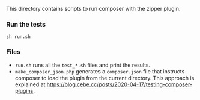 This directory contains scripts to run composer with the zipper plugin.

### Run the tests

    sh run.sh

### Files

- `run.sh` runs all the `test_*.sh` files and print the results.
- `make_composer_json.php` generates a `composer.json` file that instructs composer to load the plugin from the current directory.
  This approach is explained at <https://blog.cebe.cc/posts/2020-04-17/testing-composer-plugins>.
